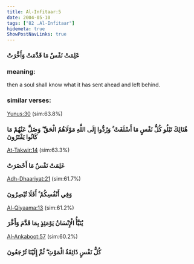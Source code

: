 ```yaml
---
title: Al-Infitaar:5
date: 2004-05-10
tags: ["82 .Al-Infitaar"]
hidemeta: true 
ShowPostNavLinks: true 
---
```

### عَلِمَتْ نَفْسٌ مَا قَدَّمَتْ وَأَخَّرَتْ
### meaning: 
then a soul shall know what it has sent ahead and left behind.
### similar verses: 

[Yunus:30](/10/30) (sim:63.8%)

### هُنَالِكَ تَبْلُو كُلُّ نَفْسٍ مَا أَسْلَفَتْ ۚ وَرُدُّوا إِلَى اللَّهِ مَوْلَاهُمُ الْحَقِّ ۖ وَضَلَّ عَنْهُمْ مَا كَانُوا يَفْتَرُونَ

[At-Takwir:14](/81/14) (sim:63.3%)

### عَلِمَتْ نَفْسٌ مَا أَحْضَرَتْ

[Adh-Dhaariyat:21](/51/21) (sim:61.7%)

### وَفِي أَنْفُسِكُمْ ۚ أَفَلَا تُبْصِرُونَ

[Al-Qiyaama:13](/75/13) (sim:61.2%)

### يُنَبَّأُ الْإِنْسَانُ يَوْمَئِذٍ بِمَا قَدَّمَ وَأَخَّرَ

[Al-Ankaboot:57](/29/57) (sim:60.2%)

### كُلُّ نَفْسٍ ذَائِقَةُ الْمَوْتِ ۖ ثُمَّ إِلَيْنَا تُرْجَعُونَ
